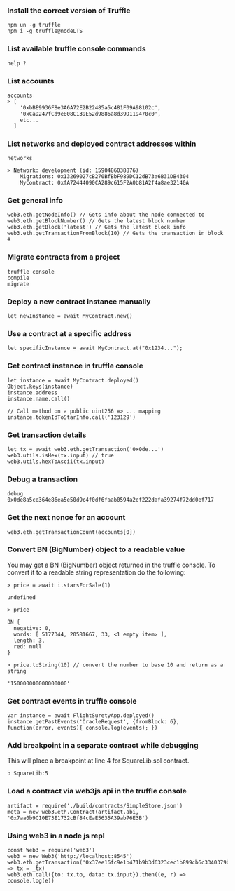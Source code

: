 ### Install the correct version of Truffle

```
npm un -g truffle
npm i -g truffle@nodeLTS
```

### List available truffle console commands

```
help ?
```

### List accounts

```
accounts
> [
    '0xbBE9936F8e3A6A72E2B22485a5c481F09A98102c',
    '0xCaD247fCd9e808C139E52d9886a8d39D119470c0',
    etc...
  ]
```

### List networks and deployed contract addresses within

```
networks

> Network: development (id: 1590486038876)
    Migrations: 0x13269027cB270BfBbF989DC12dB73a6B31DB4304
    MyContract: 0xfA72444090CA289c615F2A0b81A2f4a8ae32140A
```


### Get general info

```
web3.eth.getNodeInfo() // Gets info about the node connected to
web3.eth.getBlockNumber() // Gets the latest block number
web3.eth.getBlock('latest') // Gets the latest block info
web3.eth.getTransactionFromBlock(10) // Gets the transaction in block #
```

### Migrate contracts from a project

```
truffle console
compile
migrate
```

### Deploy a new contract instance manually

```
let newInstance = await MyContract.new()
```

### Use a contract at a specific address

```
let specificInstance = await MyContract.at("0x1234...");
```

### Get contract instance in truffle console

```
let instance = await MyContract.deployed()
Object.keys(instance)
instance.address
instance.name.call()

// Call method on a public uint256 => ... mapping
instance.tokenIdToStarInfo.call('123129')
```

### Get transaction details

```
let tx = await web3.eth.getTransaction('0x0de...')
web3.utils.isHex(tx.input) // true
web3.utils.hexToAscii(tx.input)
```

### Debug a transaction

```
debug 0x0de8a5ce364e86ea5e50d9c4f0df6faab0594a2ef222dafa39274f72dd0ef717
```

### Get the next nonce for an account

```
web3.eth.getTransactionCount(accounts[0])
```

### Convert BN (BigNumber) object to a readable value

You may get a BN (BigNumber) object returned in the truffle console.
To convert it to a readable string representation do the following:

```
> price = await i.starsForSale(1)

undefined

> price

BN {
  negative: 0,
  words: [ 5177344, 20581667, 33, <1 empty item> ],
  length: 3,
  red: null
}

> price.toString(10) // convert the number to base 10 and return as a string

'150000000000000000'
```

### Get contract events in truffle console

```
var instance = await FlightSuretyApp.deployed()
instance.getPastEvents('OracleRequest', {fromBlock: 6}, function(error, events){ console.log(events); })
```

### Add breakpoint in a separate contract while debugging

This will place a breakpoint at line 4 for SquareLib.sol contract.

```
b SquareLib:5
```

### Load a contract via web3js api in the truffle console

```
artifact = require('./build/contracts/SimpleStore.json')
meta = new web3.eth.Contract(artifact.abi, '0x7aa0b9C10E73E1732cBf84cEaE5635A39ab76E3B')
```

### Using web3 in a node js repl

```
const Web3 = require('web3')
web3 = new Web3('http://localhost:8545')
web3.eth.getTransaction('0x37ee16fc9e1b471b9b3d6323cec1b899cb6c3340379b5c5d2ff28eed067ff10a').then((_tx) => tx = _tx)
web3.eth.call({to: tx.to, data: tx.input}).then((e, r) => console.log(e))
```